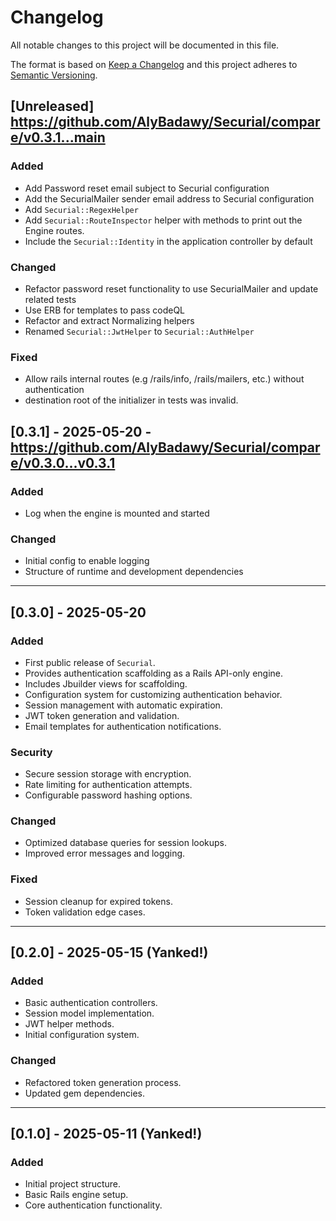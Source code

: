 # Changelog

All notable changes to this project will be documented in this file.

The format is based on [Keep a Changelog](https://keepachangelog.com/en/1.1.0/)
and this project adheres to [Semantic Versioning](https://semver.org/spec/v2.0.0.html).

## [Unreleased] https://github.com/AlyBadawy/Securial/compare/v0.3.1...main

### Added

- Add Password reset email subject to Securial configuration
- Add the SecurialMailer sender email address to Securial configuration
- Add `Securial::RegexHelper`
- Add `Securial::RouteInspector` helper with methods to print out the Engine routes.
- Include the `Securial::Identity` in the application controller by default

### Changed

- Refactor password reset functionality to use SecurialMailer and update related tests
- Use ERB for templates to pass codeQL
- Refactor and extract Normalizing helpers
- Renamed `Securial::JwtHelper` to `Securial::AuthHelper`

### Fixed

- Allow rails internal routes (e.g /rails/info, /rails/mailers, etc.) without authentication
- destination root of the initializer in tests was invalid.

## [0.3.1] - 2025-05-20 - https://github.com/AlyBadawy/Securial/compare/v0.3.0...v0.3.1

### Added

- Log when the engine is mounted and started

### Changed

- Initial config to enable logging
- Structure of runtime and development dependencies

---

## [0.3.0] - 2025-05-20

### Added

- First public release of `Securial`.
- Provides authentication scaffolding as a Rails API-only engine.
- Includes Jbuilder views for scaffolding.
- Configuration system for customizing authentication behavior.
- Session management with automatic expiration.
- JWT token generation and validation.
- Email templates for authentication notifications.

### Security

- Secure session storage with encryption.
- Rate limiting for authentication attempts.
- Configurable password hashing options.

### Changed

- Optimized database queries for session lookups.
- Improved error messages and logging.

### Fixed

- Session cleanup for expired tokens.
- Token validation edge cases.

---

## [0.2.0] - 2025-05-15 (Yanked!)

### Added

- Basic authentication controllers.
- Session model implementation.
- JWT helper methods.
- Initial configuration system.

### Changed

- Refactored token generation process.
- Updated gem dependencies.

---

## [0.1.0] - 2025-05-11 (Yanked!)

### Added

- Initial project structure.
- Basic Rails engine setup.
- Core authentication functionality.
